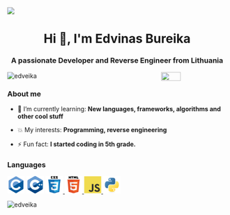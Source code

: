 <img position="top" align="center" src="https://user-images.githubusercontent.com/74038190/240304586-d48893bd-0757-481c-8d7e-ba3e163feae7.png">          
<h1 align="center">Hi 👋, I'm Edvinas Bureika</h1>
<h3 align="center">A passionate Developer and Reverse Engineer from Lithuania</h3>

<img align="right" width="30%" height="30%" src="https://user-images.githubusercontent.com/74038190/229223263-cf2e4b07-2615-4f87-9c38-e37600f8381a.gif">
  
<p align="left"> <img src="https://komarev.com/ghpvc/?username=edveika&label=Profile%20views&color=0e75b6&style=for-the-badge&color=blue" alt="edveika" /> </p>

<h3 align="left">About me</h3>

- 🌱 I’m currently learning: **New languages, frameworks, algorithms and other cool stuff**

- 💥 My interests: **Programming, reverse engineering**

- ⚡ Fun fact: **I started coding in 5th grade.**

<h3 align="left">Languages</h3>
<p align="left"> 
<a href="https://www.cprogramming.com/" target="_blank" rel="noreferrer"> <img src="https://raw.githubusercontent.com/devicons/devicon/master/icons/c/c-original.svg" alt="c" width="40" height="40"/></a> <a href="https://www.w3schools.com/cpp/" target="_blank" rel="noreferrer"> <img src="https://raw.githubusercontent.com/devicons/devicon/master/icons/cplusplus/cplusplus-original.svg" alt="cplusplus" width="40" height="40"/></a> <a href="https://www.w3schools.com/css/" target="_blank" rel="noreferrer"> <img src="https://raw.githubusercontent.com/devicons/devicon/master/icons/css3/css3-original-wordmark.svg" alt="css3" width="40" height="40"/> </a><a href="https://www.w3.org/html/" target="_blank" rel="noreferrer"> <img src="https://raw.githubusercontent.com/devicons/devicon/master/icons/html5/html5-original-wordmark.svg" alt="html5" width="40" height="40"/> </a> <a href="https://developer.mozilla.org/en-US/docs/Web/JavaScript" target="_blank" rel="noreferrer"> <img src="https://raw.githubusercontent.com/devicons/devicon/master/icons/javascript/javascript-original.svg" alt="javascript" width="40" height="40"/><a href="https://www.python.org" target="_blank" rel="noreferrer"> <img src="https://raw.githubusercontent.com/devicons/devicon/master/icons/python/python-original.svg" alt="python" width="40" height="40"/> </a> 
</p>

<p align="left"><img src="https://github-readme-streak-stats.herokuapp.com/?user=edveika&theme=dark" alt="edveika" /></p>
